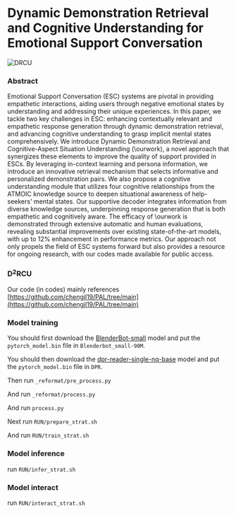 # Dynamic Demonstration Retrieval and Cognitive Understanding for Emotional Support Conversation

![DRCU](https://github.com/Bat-Reality/DDRCU/assets/56718188/491bb39f-9c96-43cd-bf98-181391e9a43b)

### Abstract
Emotional Support Conversation (ESC) systems are pivotal in providing empathetic interactions, aiding users through negative emotional states by understanding and addressing their unique experiences. In this paper, we tackle two key challenges in ESC: enhancing contextually relevant and empathetic response generation through dynamic demonstration retrieval, and advancing cognitive understanding to grasp implicit mental states comprehensively. We introduce Dynamic Demonstration Retrieval and Cognitive-Aspect Situation Understanding (\ourwork), a novel approach that synergizes these elements to improve the quality of support provided in ESCs. By leveraging in-context learning and persona information, we introduce an innovative retrieval mechanism that selects informative and personalized demonstration pairs. We also propose a cognitive understanding module that utilizes four cognitive relationships from the ATMOIC knowledge source to deepen situational awareness of help-seekers' mental states. Our supportive decoder integrates information from diverse knowledge sources, underpinning response generation that is both empathetic and cognitively aware. The efficacy of \ourwork is demonstrated through extensive automatic and human evaluations, revealing substantial improvements over existing state-of-the-art models, with up to 12\% enhancement in performance metrics. Our approach not only propels the field of ESC systems forward but also provides a resource for ongoing research, with our codes made available for public access.

### D$^2$RCU
Our code (in codes) mainly references [https://github.com/chengjl19/PAL/tree/main](https://github.com/chengjl19/PAL/tree/main)

### Model training

You should first download the [BlenderBot-small](https://huggingface.co/facebook/blenderbot_small-90M) model and put the `pytorch_model.bin` file in `Blenderbot_small-90M`.

You should then download the [dpr-reader-single-nq-base](https://huggingface.co/facebook/dpr-reader-single-nq-base) model and put the `pytorch_model.bin` file in `DPR`.

Then run `_reformat/pre_process.py`

And run `_reformat/process.py`

And run `process.py`

Next run `RUN/prepare_strat.sh`

And run `RUN/train_strat.sh`

### Model inference

run `RUN/infer_strat.sh`

### Model interact

run `RUN/interact_strat.sh`
